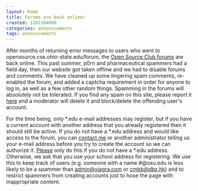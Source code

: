 ```yaml
---
layout: home
title: Forums are back online!
created: 1201184090
categories: announcements
tags: announcements
---
```

After months of returning error messages to users who went to opensource.cse.ohio-state.edu/forum, the [Open Source Club forums](http://opensource.cse.ohio-state.edu/forum "Click here to enter our forums") are back online. This past summer, p0rn and pharmaceutical spammers had a field day, then our website got taken offline and we had to disable forums and comments. We have cleaned up some lingering spam comments, re-enabled the forum, and added a captcha requirement in order for anyone to log in, as well as a few other random things.
Spamming in the forums will absolutely not be tolerated. If you find any spam on this site, please report it [here](http://opensource.cse.ohio-state.edu/forum/21) and a moderator will delete it and block/delete the offending user's account.

For the time being, only *.edu e-mail addresses may register, but if you have a current account with another address that you already registered then it should still be active. If you do not have a *.edu address and would like access to the forum, you can [contact me](http://opensource.cse.ohio-state.edu/contact "Contact us") or another administrator telling us your e-mail address before you try to create the account so we can authorize it. <u>Please</u> only do this if you do not have a *.edu address. Otherwise, we ask that you use your school address for registering. We use this to keep track of users (e.g. someone with a name.#@osu.edu is less likely to be a spammer than admin@viagra.com or cmbb@dbx.hk) and to restrict spammers from creating accounts just to hose the page with inappropriate content.
